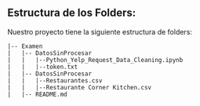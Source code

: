 
## Estructura de los Folders:

Nuestro proyecto tiene la siguiente estructura de folders:

```
|-- Examen
|   |-- DatosSinProcesar
|   |   |--Python_Yelp_Request_Data_Cleaning.ipynb
|   |   |--token.txt
|   |-- DatosSinProcesar
|   |   |--Restaurantes.csv
|   |   |--Restaurante Corner Kitchen.csv
|   |-- README.md
```

